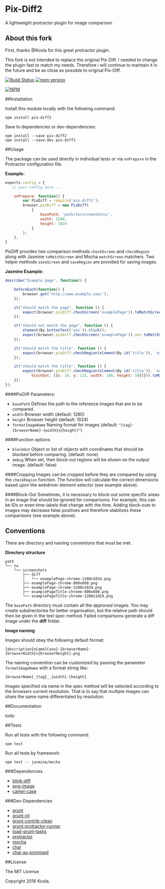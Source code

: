 Pix-Diff2
==========

A lightweight protractor plugin for image comparison

## About this fork
First, thanks @Koola for this great protractor plugin.

This fork is not intended to replace the original Pix-Diff. I needed to change the plugin fast to match my needs.
Therefore i will continue to maintain it in the future and be as close as possible to original Pix-Diff.

[![Build Status](https://travis-ci.org/ottorun/pix-diff2.svg)](https://travis-ci.org/ottorun/pix-diff2)
[![npm version](https://badge.fury.io/js/pix-diff2.svg)](http://badge.fury.io/js/pix-diff2)

[![NPM](https://nodei.co/npm/pix-diff2.png)](https://nodei.co/npm/pix-diff2/)

##Installation

Install this module locally with the following command:
```shell
npm install pix-diff2
```

Save to dependencies or dev-dependencies:
```shell
npm install --save pix-diff2
npm install --save-dev pix-diff2
```

##Usage

The package can be used directly in individual tests or via ```onPrepare``` in the Protractor configuration file.

**Example:**
```javascript
exports.config = {
   // your config here ...

    onPrepare: function() {
        var PixDiff = require('pix-diff2');
        browser.pixDiff = new PixDiff(
            {
                basePath: 'path/to/screenshots/',
                width: 1280,
                height: 1024
            }
        );
    },
}
```

PixDiff provides two comparison methods ```checkScreen``` and ```checkRegion``` along with Jasmine ```toMatchScreen``` and Mocha ```matchScreen``` matchers. Two helper methods ```saveScreen``` and ```saveRegion``` are provided for saving images.

**Jasmine Example:**
```javascript
describe("Example page", function() {

    beforeEach(function() {
        browser.get('http://www.example.com/');
    });

    it("should match the page", function () {
        expect(browser.pixDiff.checkScreen('examplePage')).toMatchScreen();
    });

    it("should not match the page", function () {
        element(By.buttonText('yes')).click();
        expect(browser.pixDiff.checkScreen('examplePage')).not.toMatchScreen();
    });

    it("should match the title", function () {
        expect(browser.pixDiff.checkRegion(element(By.id('title')), 'example page title')).toMatchScreen();
    });

    it("should match the title", function () {
        expect(browser.pixDiff.checkRegion(element(By.id('title')), 'example page title', {
            blockOut: [{x: 10, y: 132, width: 100, height: 50}]})).toMatchScreen();
    });
});
```

####PixDiff Parameters:

* ```basePath``` Defines the path to the reference images that are to be compared.
* ```width``` Browser width (default: 1280)
* ```height``` Browser height (default: 1024)
* ```formatImageName``` Naming format for images (default: ```"{tag}-{browserName}-{width}x{height}"```)

####Function options:

* ```blockOut``` Object or list of objects with coordinates that should be blocked before comparing. (default: none)
* ```debug``` When set, then block-out regions will be shown on the output image. (default: false)

####Cropping
Images can be cropped before they are compared by using the ```checkRegion``` function. The function will calculate the correct dimensions based upon the webdriver element selector (see example above).

####Block-Out
Sometimes, it is necessary to block-out some specific areas in an image that should be ignored for comparisons. For example, this can be IDs or even time-labels that change with the time. Adding block-outs to images may decrease false positives and therefore stabilizes these comparisons (see example above).

## Conventions
There are directory and naming conventions that must be met.

**Directory structure**
```text
path
└── to
    └── screenshots
        ├── diff
        │   └── examplePage-chrome-1280x1024.png
        ├── examplePage-chrome-800x600.png
        ├── examplePage-chrome-1280x1024.png
        ├── examplePageTitle-chrome-800x600.png
        └── examplePageTitle-chrome-1280x1024.png
```
The ```basePath``` directory must contain all the *approved* images. You may create subdirectories for better organisation, but the relative path should then be given in the test spec method. Failed comparisons generate a diff image under the **diff** folder.

**Image naming**

Images should obey the following default format:

```text
{descriptionInCamelCase}-{browserName}-{browserWidth}x{browserHeight}.png
```

The naming convention can be customized by passing the parameter ```formatImageName``` with a format string like:

```text
{browserName}_{tag}__{width}-{height}
```

Images specified via name in the spec method will be selected according to the browsers current resolution. That is to say that multiple images can share the same name differentated by resolution.

##Documentation

todo

##Tests

Run all tests with the following command:
```shell
npm test
```

Run all tests by framework:
```shell
npm test -- jasmine/mocha
```

###Dependencies
* [blink-diff](https://github.com/yahoo/blink-diff)
* [png-image](https://github.com/koola/png-image)
* [camel-case](https://github.com/blakeembrey/camel-case)

###Dev-Dependencies
* [grunt](https://github.com/gruntjs/grunt)
* [grunt-cli](https://github.com/gruntjs/grunt-cli)
* [grunt-contrib-clean](https://github.com/gruntjs/grunt-contrib-clean)
* [grunt-protractor-runner](https://github.com/teerapap/grunt-protractor-runner)
* [load-grunt-tasks](https://github.com/sindresorhus/load-grunt-tasks)
* [protractor](https://github.com/angular/protractor)
* [mocha](https://github.com/mochajs/mocha)
* [chai](https://github.com/chaijs/chai)
* [chai-as-promised](https://github.com/domenic/chai-as-promised)

##License

The MIT License

Copyright 2016 Koola.
